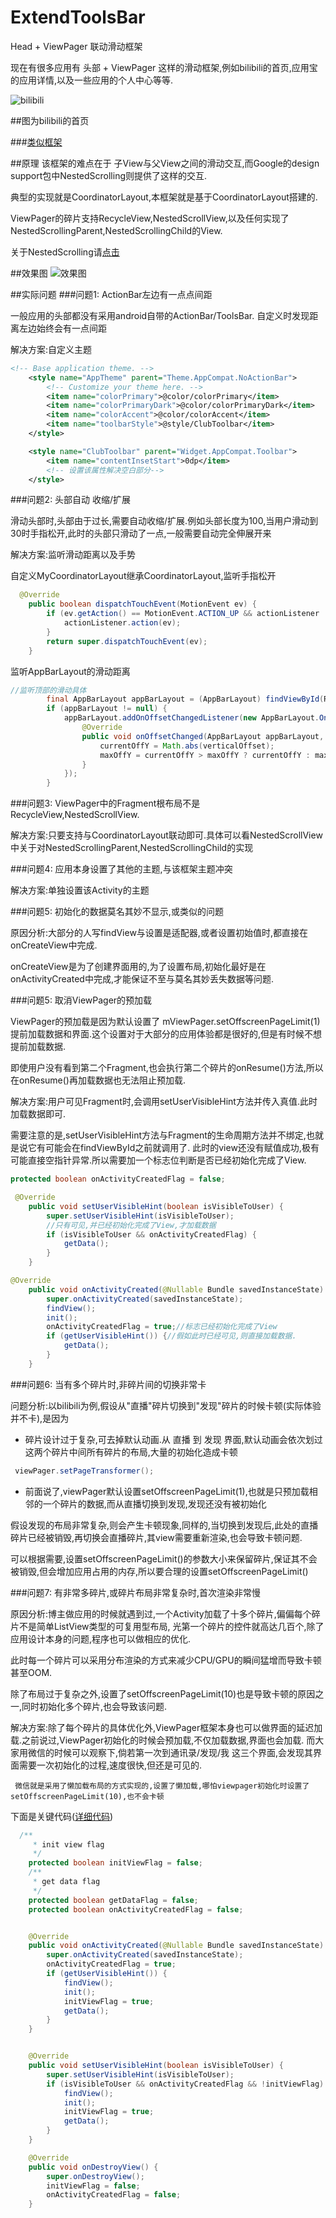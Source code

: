 # ExtendToolsBar
Head + ViewPager 联动滑动框架

现在有很多应用有 头部 + ViewPager 这样的滑动框架,例如bilibili的首页,应用宝的应用详情,以及一些应用的个人中心等等.

![bilibili](/img/bilibili.png)

##图为bilibili的首页

###[类似框架](https://github.com/cpoopc/ScrollableLayout)

##原理
该框架的难点在于 子View与父View之间的滑动交互,而Google的design support包中NestedScrolling则提供了这样的交互.

典型的实现就是CoordinatorLayout,本框架就是基于CoordinatorLayout搭建的.

ViewPager的碎片支持RecycleView,NestedScrollView,以及任何实现了NestedScrollingParent,NestedScrollingChild的View.

关于NestedScrolling请[点击](http://www.open-open.com/lib/view/open1440332151780.html)

##效果图
![效果图](/img/xiaoguo.gif)


##实际问题
###问题1: ActionBar左边有一点点间距

一般应用的头部都没有采用android自带的ActionBar/ToolsBar.
自定义时发现距离左边始终会有一点间距

解决方案:自定义主题
```xml
<!-- Base application theme. -->
    <style name="AppTheme" parent="Theme.AppCompat.NoActionBar">
        <!-- Customize your theme here. -->
        <item name="colorPrimary">@color/colorPrimary</item>
        <item name="colorPrimaryDark">@color/colorPrimaryDark</item>
        <item name="colorAccent">@color/colorAccent</item>
        <item name="toolbarStyle">@style/ClubToolbar</item>
    </style>

    <style name="ClubToolbar" parent="Widget.AppCompat.Toolbar">
        <item name="contentInsetStart">0dp</item>
        <!-- 设置该属性解决空白部分-->
    </style>
```

###问题2: 头部自动 收缩/扩展

滑动头部时,头部由于过长,需要自动收缩/扩展.例如头部长度为100,当用户滑动到30时手指松开,此时的头部只滑动了一点,一般需要自动完全伸展开来

解决方案:监听滑动距离以及手势

自定义MyCoordinatorLayout继承CoordinatorLayout,监听手指松开

```java
  @Override
    public boolean dispatchTouchEvent(MotionEvent ev) {
        if (ev.getAction() == MotionEvent.ACTION_UP && actionListener != null) {
            actionListener.action(ev);
        }
        return super.dispatchTouchEvent(ev);
    }
```

监听AppBarLayout的滑动距离

```java
//监听顶部的滑动具体
        final AppBarLayout appBarLayout = (AppBarLayout) findViewById(R.id.appbar);
        if (appBarLayout != null) {
            appBarLayout.addOnOffsetChangedListener(new AppBarLayout.OnOffsetChangedListener() {
                @Override
                public void onOffsetChanged(AppBarLayout appBarLayout, int verticalOffset) {
                    currentOffY = Math.abs(verticalOffset);
                    maxOffY = currentOffY > maxOffY ? currentOffY : maxOffY;
                }
            });
        }
```


###问题3: ViewPager中的Fragment根布局不是RecycleView,NestedScrollView.

解决方案:只要支持与CoordinatorLayout联动即可.具体可以看NestedScrollView中关于对NestedScrollingParent,NestedScrollingChild的实现

###问题4: 应用本身设置了其他的主题,与该框架主题冲突

解决方案:单独设置该Activity的主题

###问题5: 初始化的数据莫名其妙不显示,或类似的问题

原因分析:大部分的人写findView与设置是适配器,或者设置初始值时,都直接在onCreateView中完成.

onCreateView是为了创建界面用的,为了设置布局,初始化最好是在onActivityCreated中完成,才能保证不至与莫名其妙丢失数据等问题.


###问题5: 取消ViewPager的预加载

ViewPager的预加载是因为默认设置了 mViewPager.setOffscreenPageLimit(1) 提前加载数据和界面.这个设置对于大部分的应用体验都是很好的,但是有时候不想提前加载数据.

即使用户没有看到第二个Fragment,也会执行第二个碎片的onResume()方法,所以在onResume()再加载数据也无法阻止预加载.

解决方案:用户可见Fragment时,会调用setUserVisibleHint方法并传入真值.此时加载数据即可.

需要注意的是,setUserVisibleHint方法与Fragment的生命周期方法并不绑定,也就是说它有可能会在findViewById之前就调用了.
此时的view还没有赋值成功,极有可能直接空指针异常.所以需要加一个标志位判断是否已经初始化完成了View.

```java
protected boolean onActivityCreatedFlag = false;

 @Override
    public void setUserVisibleHint(boolean isVisibleToUser) {
        super.setUserVisibleHint(isVisibleToUser);
        //只有可见,并已经初始化完成了View,才加载数据
        if (isVisibleToUser && onActivityCreatedFlag) {
            getData();
        }
    }

@Override
    public void onActivityCreated(@Nullable Bundle savedInstanceState) {
        super.onActivityCreated(savedInstanceState);
        findView();
        init();
        onActivityCreatedFlag = true;//标志已经初始化完成了View
        if (getUserVisibleHint()) {//假如此时已经可见,则直接加载数据.
            getData();
        }
    }
```

###问题6: 当有多个碎片时,非碎片间的切换非常卡

问题分析:以bilibili为例,假设从"直播"碎片切换到"发现"碎片的时候卡顿(实际体验并不卡),是因为

* 碎片设计过于复杂,可去掉默认动画.从 直播 到 发现 界面,默认动画会依次划过这两个碎片中间所有碎片的布局,大量的初始化造成卡顿

```java
 viewPager.setPageTransformer();
 ```

* 前面说了,viewPager默认设置setOffscreenPageLimit(1),也就是只预加载相邻的一个碎片的数据,而从直播切换到发现,发现还没有被初始化

假设发现的布局非常复杂,则会产生卡顿现象,同样的,当切换到发现后,此处的直播碎片已经被销毁,再切换会直播碎片,其view需要重新渲染,也会导致卡顿问题.

可以根据需要,设置setOffscreenPageLimit()的参数大小来保留碎片,保证其不会被销毁,但会增加应用占用的内存,所以要合理的设置setOffscreenPageLimit()

###问题7: 有非常多碎片,或碎片布局非常复杂时,首次渲染非常慢

原因分析:博主做应用的时候就遇到过,一个Activity加载了十多个碎片,偏偏每个碎片不是简单ListView类型的可复用型布局,
光第一个碎片的控件就高达几百个,除了应用设计本身的问题,程序也可以做相应的优化.

此时每一个碎片可以采用分布渲染的方式来减少CPU/GPU的瞬间猛增而导致卡顿甚至OOM.

除了布局过于复杂之外,设置了setOffscreenPageLimit(10)也是导致卡顿的原因之一,同时初始化多个碎片,也会导致该问题.

解决方案:除了每个碎片的具体优化外,ViewPager框架本身也可以做界面的延迟加载.之前说过,ViewPager初始化的时候会预加载,不仅加载数据,界面也会加载.
     而大家用微信的时候可以观察下,倘若第一次到通讯录/发现/我 这三个界面,会发现其界面需要一次初始化的过程,速度很快,但还是可见的.
     
     微信就是采用了懒加载布局的方式实现的,设置了懒加载,哪怕viewpager初始化时设置了setOffscreenPageLimit(10),也不会卡顿
 
下面是关键代码([详细代码](/app/src/main/java/com/siyehua/extendtoolsbar/BaseFragment.java))

```java
  /**
     * init view flag
     */
    protected boolean initViewFlag = false;
    /**
     * get data flag
     */
    protected boolean getDataFlag = false;
    protected boolean onActivityCreatedFlag = false;


    @Override
    public void onActivityCreated(@Nullable Bundle savedInstanceState) {
        super.onActivityCreated(savedInstanceState);
        onActivityCreatedFlag = true;
        if (getUserVisibleHint()) {
            findView();
            init();
            initViewFlag = true;
            getData();
        }
    }


    @Override
    public void setUserVisibleHint(boolean isVisibleToUser) {
        super.setUserVisibleHint(isVisibleToUser);
        if (isVisibleToUser && onActivityCreatedFlag && !initViewFlag) {
            findView();
            init();
            initViewFlag = true;
            getData();
        }
    }

    @Override
    public void onDestroyView() {
        super.onDestroyView();
        initViewFlag = false;
        onActivityCreatedFlag = false;
    }
```
     
     
     